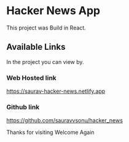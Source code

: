 # Hacker News App

This project was Build in React.

## Available Links

In the project you can view by.

### Web Hosted link

https://saurav-hacker-news.netlify.app

### Github link

https://github.com/sauravvsonu/hacker_news

Thanks for visiting
Welcome Again
